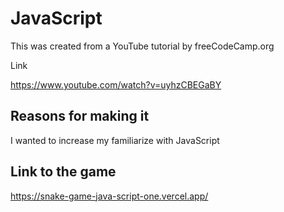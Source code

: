 # JavaScript

This was created from a YouTube tutorial by freeCodeCamp.org

Link

https://www.youtube.com/watch?v=uyhzCBEGaBY

## Reasons for making it

I wanted to increase my familiarize with JavaScript

## Link to the game

https://snake-game-java-script-one.vercel.app/
